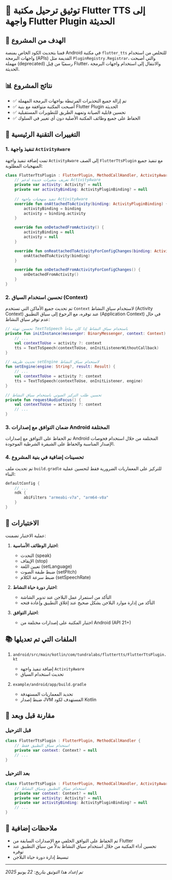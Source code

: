 # 📝 توثيق ترحيل مكتبة Flutter TTS إلى واجهة Flutter Plugin الحديثة

## 🎯 الهدف من المشروع

قمنا بتحديث الكود الخاص بمنصة Android في مكتبة `flutter_tts` للتخلص من استخدام واجهات البرمجة (APIs) القديمة مثل `PluginRegistry.Registrar`، والتي أصبحت مهملة (deprecated) رسميًا من قِبل Flutter، والانتقال إلى استخدام واجهات البرمجة الحديثة.

## 📊 نتائج المشروع

- ✅ تم إزالة جميع التحذيرات المرتبطة بواجهات البرمجة المهملة
- ✅ أصبحت المكتبة متوافقة مع بنية Flutter Plugin الحديثة
- ✅ تحسين قابلية الصيانة وتمهيد الطريق للتطويرات المستقبلية
- ✅ الحفاظ على جميع وظائف المكتبة الأصلية دون أي تغيير في السلوك

## 🧩 التغييرات التقنية الرئيسية

### 1. تنفيذ واجهة `ActivityAware`

تمت إضافة تنفيذ واجهة `ActivityAware` إلى الصف `FlutterTtsPlugin` مع تنفيذ جميع المنهجيات المطلوبة:

```kotlin
class FlutterTtsPlugin : FlutterPlugin, MethodCallHandler, ActivityAware {
    // تعريف متغيرات جديدة لدعم ActivityAware
    private var activity: Activity? = null
    private var activityBinding: ActivityPluginBinding? = null
    
    // تنفيذ منهجيات واجهة ActivityAware
    override fun onAttachedToActivity(binding: ActivityPluginBinding) {
        activityBinding = binding
        activity = binding.activity
    }

    override fun onDetachedFromActivity() {
        activityBinding = null
        activity = null
    }

    override fun onReattachedToActivityForConfigChanges(binding: ActivityPluginBinding) {
        onAttachedToActivity(binding)
    }

    override fun onDetachedFromActivityForConfigChanges() {
        onDetachedFromActivity()
    }
}
```

### 2. تحسين استخدام السياق (Context)

تم تحديث جميع الأماكن التي تستخدم `Context` لاستخدام سياق النشاط (Activity Context) عند توفره، مع الرجوع إلى سياق التطبيق (Application Context) في حال عدم توفر سياق النشاط:

```kotlin
// تحسين تهيئة TextToSpeech باستخدام سياق النشاط إذا كان متاحاً
private fun initInstance(messenger: BinaryMessenger, context: Context) {
    // ...
    val contextToUse = activity ?: context
    tts = TextToSpeech(contextToUse, onInitListenerWithoutCallback)
}

// تحديث طريقة setEngine لاستخدام سياق النشاط
fun setEngine(engine: String?, result: Result) {
    // ...
    val contextToUse = activity ?: context
    tts = TextToSpeech(contextToUse, onInitListener, engine)
}

// تحسين طلب التركيز الصوتي باستخدام سياق النشاط
private fun requestAudioFocus() {
    val contextToUse = activity ?: context
    // ...
}
```

### 3. ضمان التوافق مع إصدارات Android المختلفة

تم الحفاظ على التوافق مع إصدارات Android المختلفة من خلال استخدام فحوصات الإصدار المناسبة والحفاظ على الشيفرة الشرطية الموجودة.

### 4. تحسينات إضافية في بنية المشروع

تم تحديث ملف `build.gradle` للتركيز على المعماريات الضرورية فقط لتحسين عملية البناء:

```gradle
defaultConfig {
    // ...
    ndk {
        abiFilters "armeabi-v7a", "arm64-v8a"
    }
}
```

## 🧪 الاختبارات

عملية الاختبار تضمنت:

1. **اختبار الوظائف الأساسية**:
   - التحدث (speak)
   - الإيقاف (stop)
   - تعيين اللغة (setLanguage)
   - ضبط طبقة الصوت (setPitch)
   - ضبط سرعة الكلام (setSpeechRate)

2. **اختبار دورة حياة النشاط**:
   - التأكد من استمرار عمل البلاجن عند تدوير الشاشة
   - التأكد من إدارة موارد البلاجن بشكل صحيح عند إغلاق التطبيق وإعادة فتحه

3. **اختبار التوافق**:
   - اختبار المكتبة على إصدارات مختلفة من Android (API 21+)

## 📚 الملفات التي تم تعديلها

1. `android/src/main/kotlin/com/tundralabs/fluttertts/FlutterTtsPlugin.kt`
   - إضافة تنفيذ واجهة `ActivityAware`
   - تحديث استخدام السياق

2. `example/android/app/build.gradle`
   - تحديد المعماريات المستهدفة
   - ضبط إصدار JVM المستهدف لكود Kotlin

## 🔄 مقارنة قبل وبعد

### قبل الترحيل
```kotlin
class FlutterTtsPlugin : FlutterPlugin, MethodCallHandler {
    // استخدام سياق التطبيق فقط
    private var context: Context? = null
    // ...
}
```

### بعد الترحيل
```kotlin
class FlutterTtsPlugin : FlutterPlugin, MethodCallHandler, ActivityAware {
    // استخدام سياق التطبيق وسياق النشاط
    private var context: Context? = null
    private var activity: Activity? = null
    private var activityBinding: ActivityPluginBinding? = null
    // ...
}
```

## 📝 ملاحظات إضافية

- تم الحفاظ على التوافق الخلفي مع الإصدارات السابقة من Flutter
- تحسين أداء المكتبة من خلال استخدام سياق النشاط بدلاً من سياق التطبيق عند توفره
- تبسيط إدارة دورة حياة البلاجن

---

*تم إعداد هذا التوثيق بتاريخ: 22 يونيو 2025*

